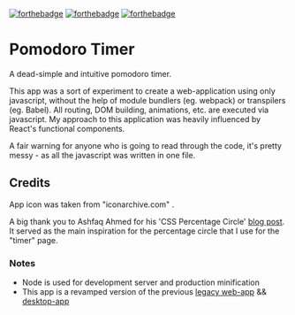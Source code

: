 [![forthebadge](https://forthebadge.com/images/badges/open-source.svg)](https://github.com/moomoolive/pomdoro_timer)
[![forthebadge](https://forthebadge.com/images/badges/0-percent-optimized.svg)](https://forthebadge.com)
[![forthebadge](https://forthebadge.com/images/badges/made-with-javascript.svg)](https://forthebadge.com)

# Pomodoro Timer

A dead-simple and intuitive pomodoro timer.

This app was a sort of experiment to create a web-application using only javascript, without the help of module bundlers (eg. webpack) or transpilers (eg. Babel). All routing, DOM building, animations, etc. are executed via javascript. My approach to this application was heavily influenced by React's functional components.

A fair warning for anyone who is going to read through the code, it's pretty messy - as all the javascript was written in one file.

## Credits

App icon was taken from "iconarchive.com" .

A big thank you to Ashfaq Ahmed for his 'CSS Percentage Circle' [blog post](https://codeconvey.com/css-percentage-circle/). It served as the main inspiration for the percentage circle that I use for the "timer" page.

### Notes
* Node is used for development server and production minification
* This app is a revamped version of the previous [legacy web-app](https://github.com/moomoolive/pomodoro_timer) && [desktop-app](https://github.com/moomoolive/pomodoro_timer_desktop)
